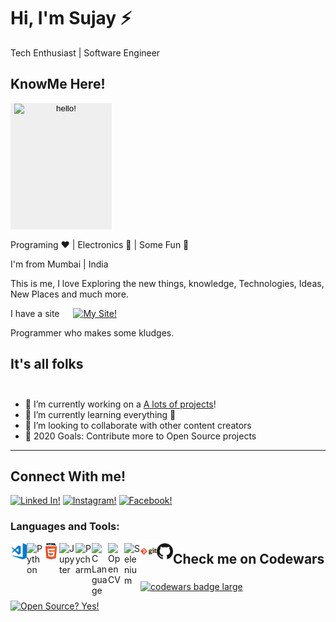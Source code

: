# Hi, I'm Sujay ⚡

Tech Enthusiast | Software Engineer

## KnowMe Here!
<p>
<a href="">
<button style="border: none;display: inline-block;cursor: pointer;  opacity:1;cursor: not-allowed;">
<img width="150" height="200" alt="hello!" align="left" src="https://raw.githubusercontent.com/alaspuresujay/alaspuresujay/master/img/sujay.jpg">
  </button>
  </a>
</p>

Programing ❤️ | Electronics 💙 | Some Fun 💚

I'm from Mumbai | India

This is me, I love Exploring the new things, knowledge, Technologies, Ideas, New Places and much more.

I have a site &emsp; [![My Site!](https://img.shields.io/badge/My%20Site-ClickMe-important?style=plastic&logo=github)](https://alaspuresujay.github.io)

Programmer who makes some kludges.

It's all folks
<br><br>
---

- 🔭 I’m currently working on a [A lots of projects][website]!
- 🌱 I’m currently learning everything 🤣
- 👯 I’m looking to collaborate with other content creators
- 🥅 2020 Goals: Contribute more to Open Source projects

<hr>

## Connect With me!
[![Linked In!](https://img.shields.io/badge/Linked%20In-%20-9cf?style=plastic&logo=linkedin)](https://in.linkedin.com/in/alaspuresujay)
[![Instagram!](https://img.shields.io/badge/Instagram-%20-orange?style=plastic&logo=instagram)](https://www.instagram.com/alaspuresujay)
[![Facebook!](https://img.shields.io/badge/Facebook-%20-blue?style=plastic&logo=facebook)](http://www.facebook.com/alaspuresujay)

### Languages and Tools:

[<img align="left" alt="Visual Studio Code" width="26px" src="https://raw.githubusercontent.com/github/explore/80688e429a7d4ef2fca1e82350fe8e3517d3494d/topics/visual-studio-code/visual-studio-code.png" />][github]
[<img align="left" alt="Python" width="26px" src="https://raw.githubusercontent.com/alaspuresujay/alaspuresujay/master/img/python.png" />][github]
[<img align="left" alt="HTML5" width="26px" src="https://raw.githubusercontent.com/github/explore/80688e429a7d4ef2fca1e82350fe8e3517d3494d/topics/html/html.png" />][github]
[<img align="left" alt="Jupyter" width="26px" src="https://raw.githubusercontent.com/alaspuresujay/alaspuresujay/master/img/jupyter.png" />][github]
[<img align="left" alt="Pycharm" width="26px" src="https://raw.githubusercontent.com/alaspuresujay/alaspuresujay/master/img/pycharm.png" />][github]
[<img align="left" alt="C Language" width="26px" src="https://simpleicons.org/icons/c.svg" />][github]
[<img align="left" alt="OpenCV" width="26px" src="https://raw.githubusercontent.com/alaspuresujay/alaspuresujay/master/img/opencv.png" />][github]
[<img align="left" alt="Selenium" width="26px" src="https://raw.githubusercontent.com/alaspuresujay/alaspuresujay/master/img/selenium.png" />][github]
[<img align="left" alt="Git" width="26px" src="https://raw.githubusercontent.com/github/explore/80688e429a7d4ef2fca1e82350fe8e3517d3494d/topics/git/git.png" />][github]
[<img align="left" alt="GitHub" width="26px" src="https://raw.githubusercontent.com/github/explore/78df643247d429f6cc873026c0622819ad797942/topics/github/github.png" />][github]


## Check me on Codewars
<a target="_blank" href="https://www.codewars.com/users/alaspuresujay"><img align="middle" src="https://www.codewars.com/users/alaspuresujay/badges/large" alt="codewars badge large" /></a>
<br>

[![Open Source? Yes!](https://img.shields.io/badge/Open%20Source%3F-Yes-blue?style=plastic&logo=github)](https://github.com/alaspuresujay)

[github]: https://github.com/alaspuresujay
[website]: https://alaspuresujay.github.io